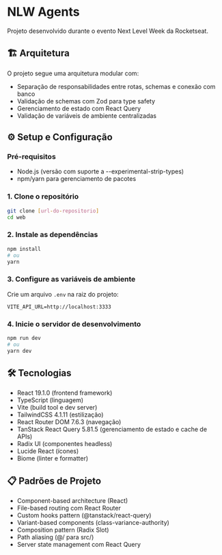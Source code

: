 # NLW Agents

Projeto desenvolvido durante o evento Next Level Week da Rocketseat.

## 🏗 Arquitetura

O projeto segue uma arquitetura modular com:

- Separação de responsabilidades entre rotas, schemas e conexão com banco
- Validação de schemas com Zod para type safety
- Gerenciamento de estado com React Query
- Validação de variáveis de ambiente centralizadas

## ⚙️ Setup e Configuração

### Pré-requisitos

- Node.js (versão com suporte a --experimental-strip-types)
- npm/yarn para gerenciamento de pacotes

### 1. Clone o repositório
```bash
git clone [url-do-repositorio]
cd web
```

### 2. Instale as dependências
```bash
npm install
# ou
yarn
```

### 3. Configure as variáveis de ambiente

Crie um arquivo `.env` na raiz do projeto:

```env
VITE_API_URL=http://localhost:3333
```

### 4. Inicie o servidor de desenvolvimento
```bash
npm run dev
# ou
yarn dev
```

## 🛠 Tecnologias

- React 19.1.0 (frontend framework)
- TypeScript (linguagem)
- Vite (build tool e dev server)
- TailwindCSS 4.1.11 (estilização)
- React Router DOM 7.6.3 (navegação)
- TanStack React Query 5.81.5 (gerenciamento de estado e cache de APIs)
- Radix UI (componentes headless)
- Lucide React (ícones)
- Biome (linter e formatter)

## 📋 Padrões de Projeto

- Component-based architecture (React)
- File-based routing com React Router
- Custom hooks pattern (@tanstack/react-query)
- Variant-based components (class-variance-authority)
- Composition pattern (Radix Slot)
- Path aliasing (@/ para src/)
- Server state management com React Query 
